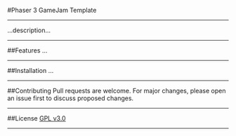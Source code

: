 #Phaser 3 GameJam Template
- - -

...description...

- - -
##Features
...

- - -
##Installation
...

- - -
##Contributing
Pull requests are welcome. For major changes, please open an issue first to discuss proposed changes.

- - -

##License
[GPL v3.0](https://choosealicense.com/licenses/gpl-3.0/)
- - -